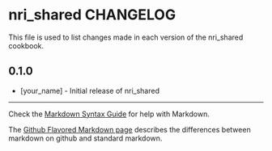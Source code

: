 nri_shared CHANGELOG
====================

This file is used to list changes made in each version of the nri_shared cookbook.

0.1.0
-----
- [your_name] - Initial release of nri_shared

- - -
Check the [Markdown Syntax Guide](http://daringfireball.net/projects/markdown/syntax) for help with Markdown.

The [Github Flavored Markdown page](http://github.github.com/github-flavored-markdown/) describes the differences between markdown on github and standard markdown.

